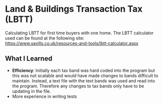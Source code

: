 # Land & Buildings Transaction Tax (LBTT)
Calculating LBTT for first time buyers with one home. The LBTT calculator used can be found at the following site: https://www.savills.co.uk/resources-and-tools/lbtt-calculator.aspx 

## What I Learned
* **Efficiency**: Initially each tax band was hard coded into the program but this was not scalable and would have made changes to bands difficult to maintain. Instead, a text file with the text bands was used and read into the program. Therefore any changes to tax bands only have to be updating in the file. 
* More experience in writing tests